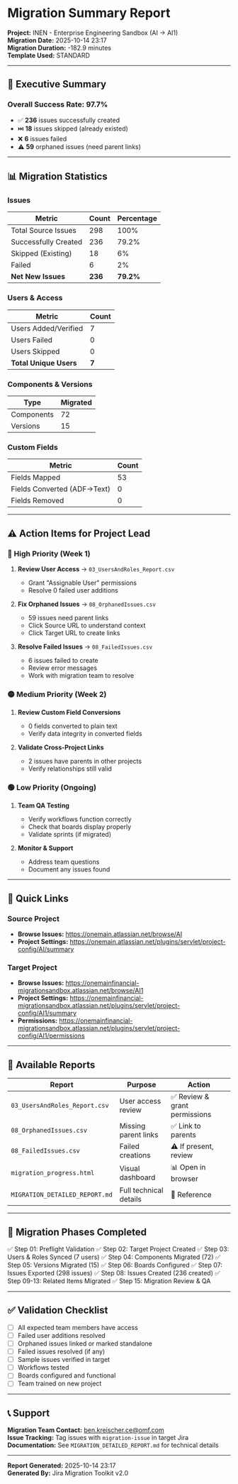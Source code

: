 # Migration Summary Report

**Project:** INEN - Enterprise Engineering Sandbox (AI → AI1)  
**Migration Date:** 2025-10-14 23:17  
**Migration Duration:** -182.9 minutes  
**Template Used:** STANDARD

---

## 🎯 Executive Summary

### Overall Success Rate: **97.7%**

- ✅ **236** issues successfully created
- ⏭️ **18** issues skipped (already existed)
- ❌ **6** issues failed
- ⚠️ **59** orphaned issues (need parent links)

---

## 📊 Migration Statistics

### Issues
| Metric | Count | Percentage |
|--------|-------|------------|
| Total Source Issues | 298 | 100% |
| Successfully Created | 236 | 79.2% |
| Skipped (Existing) | 18 | 6% |
| Failed | 6 | 2% |
| **Net New Issues** | **236** | **79.2%** |

### Users & Access
| Metric | Count |
|--------|-------|
| Users Added/Verified | 7 |
| Users Failed | 0 |
| Users Skipped | 0 |
| **Total Unique Users** | **7** |

### Components & Versions
| Type | Migrated |
|------|----------|
| Components | 72 |
| Versions | 15 |

### Custom Fields
| Metric | Count |
|--------|-------|
| Fields Mapped | 53 |
| Fields Converted (ADF→Text) | 0 |
| Fields Removed | 0 |

---

## ⚠️ Action Items for Project Lead

### 🔴 High Priority (Week 1)
1. **Review User Access** → `03_UsersAndRoles_Report.csv`
   - Grant "Assignable User" permissions
   - Resolve 0 failed user additions

2. **Fix Orphaned Issues** → `08_OrphanedIssues.csv`
   - 59 issues need parent links
   - Click Source URL to understand context
   - Click Target URL to create links

3. **Resolve Failed Issues** → `08_FailedIssues.csv`
   - 6 issues failed to create
   - Review error messages
   - Work with migration team to resolve

### 🟡 Medium Priority (Week 2)
1. **Review Custom Field Conversions**
   - 0 fields converted to plain text
   - Verify data integrity in converted fields

2. **Validate Cross-Project Links**
   - 2 issues have parents in other projects
   - Verify relationships still valid

### 🟢 Low Priority (Ongoing)
1. **Team QA Testing**
   - Verify workflows function correctly
   - Check that boards display properly
   - Validate sprints (if migrated)

2. **Monitor & Support**
   - Address team questions
   - Document any issues found

---

## 🔗 Quick Links

### Source Project
- **Browse Issues:** https://onemain.atlassian.net/browse/AI
- **Project Settings:** https://onemain.atlassian.net/plugins/servlet/project-config/AI/summary

### Target Project
- **Browse Issues:** https://onemainfinancial-migrationsandbox.atlassian.net/browse/AI1
- **Project Settings:** https://onemainfinancial-migrationsandbox.atlassian.net/plugins/servlet/project-config/AI1/summary
- **Permissions:** https://onemainfinancial-migrationsandbox.atlassian.net/plugins/servlet/project-config/AI1/permissions

---

## 📁 Available Reports

| Report | Purpose | Action |
|--------|---------|--------|
| `03_UsersAndRoles_Report.csv` | User access review | ✅ Review & grant permissions |
| `08_OrphanedIssues.csv` | Missing parent links | ✅ Link to parents |
| `08_FailedIssues.csv` | Failed creations | ⚠️ If present, review |
| `migration_progress.html` | Visual dashboard | 📊 Open in browser |
| `MIGRATION_DETAILED_REPORT.md` | Full technical details | 📖 Reference |

---

## 🎯 Migration Phases Completed

✅ Step 01: Preflight Validation
✅ Step 02: Target Project Created
✅ Step 03: Users & Roles Synced (7 users)
✅ Step 04: Components Migrated (72)
✅ Step 05: Versions Migrated (15)
✅ Step 06: Boards Configured
✅ Step 07: Issues Exported (298 issues)
✅ Step 08: Issues Created (236 created)
✅ Step 09-13: Related Items Migrated
✅ Step 15: Migration Review & QA

---

## ✅ Validation Checklist

- [ ] All expected team members have access
- [ ] Failed user additions resolved
- [ ] Orphaned issues linked or marked standalone
- [ ] Failed issues resolved (if any)
- [ ] Sample issues verified in target
- [ ] Workflows tested
- [ ] Boards configured and functional
- [ ] Team trained on new project

---

## 📞 Support

**Migration Team Contact:** ben.kreischer.ce@omf.com  
**Issue Tracking:** Tag issues with `migration-issue` in target Jira  
**Documentation:** See `MIGRATION_DETAILED_REPORT.md` for technical details

---

**Report Generated:** 2025-10-14 23:17  
**Generated By:** Jira Migration Toolkit v2.0


